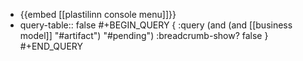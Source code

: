 - {{embed [[plastilinn console menu]]}}
- query-table:: false
  #+BEGIN_QUERY
  { :query (and (and [[business model]] "#artifact") "#pending")
  :breadcrumb-show? false
  }
  #+END_QUERY